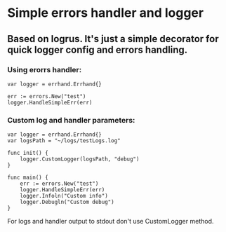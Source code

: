 # Simple errors handler and logger
## Based on logrus. It's just a simple decorator for quick logger config and errors handling.

### Using erorrs handler:
```
var logger = errhand.Errhand{}

err := errors.New("test")
logger.HandleSimpleErr(err)
```

### Custom log and handler parameters:
```
var logger = errhand.Errhand{}
var logsPath = "~/logs/testLogs.log"

func init() {
	logger.CustomLogger(logsPath, "debug")
}

func main() {
	err := errors.New("test")
	logger.HandleSimpleErr(err)
	logger.Infoln("Custom info")
	logger.Debugln("Custom debug")
}
```

For logs and handler output to stdout don't use CustomLogger method.
